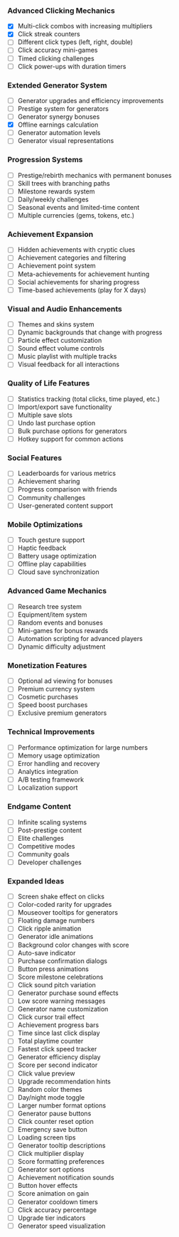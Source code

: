 ### Advanced Clicking Mechanics
- [x] Multi-click combos with increasing multipliers
- [x] Click streak counters
- [ ] Different click types (left, right, double)
- [ ] Click accuracy mini-games
- [ ] Timed clicking challenges
- [ ] Click power-ups with duration timers

### Extended Generator System
- [ ] Generator upgrades and efficiency improvements
- [ ] Prestige system for generators
- [ ] Generator synergy bonuses
- [x] Offline earnings calculation
- [ ] Generator automation levels
- [ ] Generator visual representations

### Progression Systems
- [ ] Prestige/rebirth mechanics with permanent bonuses
- [ ] Skill trees with branching paths
- [ ] Milestone rewards system
- [ ] Daily/weekly challenges
- [ ] Seasonal events and limited-time content
- [ ] Multiple currencies (gems, tokens, etc.)

### Achievement Expansion
- [ ] Hidden achievements with cryptic clues
- [ ] Achievement categories and filtering
- [ ] Achievement point system
- [ ] Meta-achievements for achievement hunting
- [ ] Social achievements for sharing progress
- [ ] Time-based achievements (play for X days)

### Visual and Audio Enhancements
- [ ] Themes and skins system
- [ ] Dynamic backgrounds that change with progress
- [ ] Particle effect customization
- [ ] Sound effect volume controls
- [ ] Music playlist with multiple tracks
- [ ] Visual feedback for all interactions

### Quality of Life Features
- [ ] Statistics tracking (total clicks, time played, etc.)
- [ ] Import/export save functionality
- [ ] Multiple save slots
- [ ] Undo last purchase option
- [ ] Bulk purchase options for generators
- [ ] Hotkey support for common actions

### Social Features
- [ ] Leaderboards for various metrics
- [ ] Achievement sharing
- [ ] Progress comparison with friends
- [ ] Community challenges
- [ ] User-generated content support

### Mobile Optimizations
- [ ] Touch gesture support
- [ ] Haptic feedback
- [ ] Battery usage optimization
- [ ] Offline play capabilities
- [ ] Cloud save synchronization

### Advanced Game Mechanics
- [ ] Research tree system
- [ ] Equipment/item system
- [ ] Random events and bonuses
- [ ] Mini-games for bonus rewards
- [ ] Automation scripting for advanced players
- [ ] Dynamic difficulty adjustment

### Monetization Features
- [ ] Optional ad viewing for bonuses
- [ ] Premium currency system
- [ ] Cosmetic purchases
- [ ] Speed boost purchases
- [ ] Exclusive premium generators

### Technical Improvements
- [ ] Performance optimization for large numbers
- [ ] Memory usage optimization
- [ ] Error handling and recovery
- [ ] Analytics integration
- [ ] A/B testing framework
- [ ] Localization support

### Endgame Content
- [ ] Infinite scaling systems
- [ ] Post-prestige content
- [ ] Elite challenges
- [ ] Competitive modes
- [ ] Community goals
- [ ] Developer challenges

### Expanded Ideas
- [ ] Screen shake effect on clicks
- [ ] Color-coded rarity for upgrades
- [ ] Mouseover tooltips for generators
- [ ] Floating damage numbers
- [ ] Click ripple animation
- [ ] Generator idle animations
- [ ] Background color changes with score
- [ ] Auto-save indicator
- [ ] Purchase confirmation dialogs
- [ ] Button press animations
- [ ] Score milestone celebrations
- [ ] Click sound pitch variation
- [ ] Generator purchase sound effects
- [ ] Low score warning messages
- [ ] Generator name customization
- [ ] Click cursor trail effect
- [ ] Achievement progress bars
- [ ] Time since last click display
- [ ] Total playtime counter
- [ ] Fastest click speed tracker
- [ ] Generator efficiency display
- [ ] Score per second indicator
- [ ] Click value preview
- [ ] Upgrade recommendation hints
- [ ] Random color themes
- [ ] Day/night mode toggle
- [ ] Larger number format options
- [ ] Generator pause buttons
- [ ] Click counter reset option
- [ ] Emergency save button
- [ ] Loading screen tips
- [ ] Generator tooltip descriptions
- [ ] Click multiplier display
- [ ] Score formatting preferences
- [ ] Generator sort options
- [ ] Achievement notification sounds
- [ ] Button hover effects
- [ ] Score animation on gain
- [ ] Generator cooldown timers
- [ ] Click accuracy percentage
- [ ] Upgrade tier indicators
- [ ] Generator speed visualization